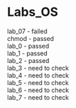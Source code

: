 # Labs_OS
lab_07 - failed  
chmod - passed  
lab_0 - passed  
lab_1 - passed  
lab_2 - passed  
lab_3 - need to check  
lab_4 - need to check  
lab_5 - need to check  
lab_6 - need to check  
lab_7 - need to check
